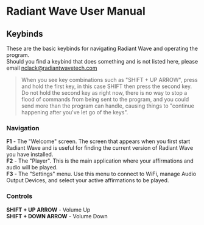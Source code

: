 # Radiant Wave User Manual  

## Keybinds  
These are the basic keybinds for navigating Radiant Wave and operating the program.  
Should you find a keybind that does something and is not listed here, please email nclack@radiantwavetech.com  

> When you see key combinations such as "SHIFT + UP ARROW", press and hold the first key, in this case SHIFT
> then press the second key. Do not hold the second key as right now, there is no way to stop a flood of commands
> from being sent to the program, and you could send more than the program can handle, causing things to "continue happening after you've let go of the keys".


### Navigation  

**F1** - The "Welcome" screen. The screen that appears when you first start Radiant Wave and is useful for finding the current version of Radiant Wave you have installed.  
**F2** - The "Player". This is the main application where your affirmations and audio will be played.  
**F3** - The "Settings" menu. Use this menu to connect to WiFi, manage Audio Output Devices, and select your active affirmations to be played.  

### Controls  

**SHIFT + UP ARROW** - Volume Up  
**SHIFT + DOWN ARROW** - Volume Down  
